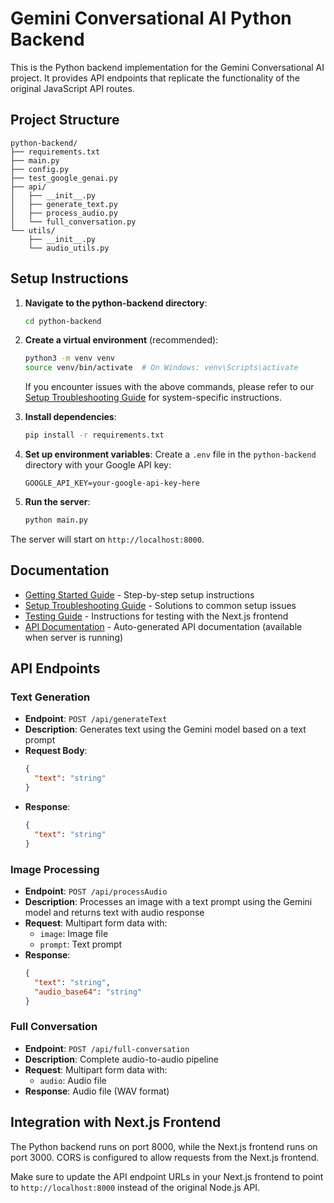 # Gemini Conversational AI Python Backend

This is the Python backend implementation for the Gemini Conversational AI project. It provides API endpoints that replicate the functionality of the original JavaScript API routes.

## Project Structure

```
python-backend/
├── requirements.txt
├── main.py
├── config.py
├── test_google_genai.py
├── api/
│   ├── __init__.py
│   ├── generate_text.py
│   ├── process_audio.py
│   └── full_conversation.py
└── utils/
    ├── __init__.py
    └── audio_utils.py
```

## Setup Instructions

1. **Navigate to the python-backend directory**:
   ```bash
   cd python-backend
   ```

2. **Create a virtual environment** (recommended):
   ```bash
   python3 -m venv venv
   source venv/bin/activate  # On Windows: venv\Scripts\activate
   ```
   
   If you encounter issues with the above commands, please refer to our [Setup Troubleshooting Guide](setup-troubleshooting.md) for system-specific instructions.

3. **Install dependencies**:
   ```bash
   pip install -r requirements.txt
   ```

4. **Set up environment variables**:
   Create a `.env` file in the `python-backend` directory with your Google API key:
   ```
   GOOGLE_API_KEY=your-google-api-key-here
   ```

5. **Run the server**:
   ```bash
   python main.py
   ```

The server will start on `http://localhost:8000`.

## Documentation

- [Getting Started Guide](getting-started.md) - Step-by-step setup instructions
- [Setup Troubleshooting Guide](setup-troubleshooting.md) - Solutions to common setup issues
- [Testing Guide](testing-guide.md) - Instructions for testing with the Next.js frontend
- [API Documentation](http://localhost:8000/docs) - Auto-generated API documentation (available when server is running)

## API Endpoints

### Text Generation
- **Endpoint**: `POST /api/generateText`
- **Description**: Generates text using the Gemini model based on a text prompt
- **Request Body**:
  ```json
  {
    "text": "string"
  }
  ```
- **Response**:
  ```json
  {
    "text": "string"
  }
  ```

### Image Processing
- **Endpoint**: `POST /api/processAudio`
- **Description**: Processes an image with a text prompt using the Gemini model and returns text with audio response
- **Request**: Multipart form data with:
  - `image`: Image file
  - `prompt`: Text prompt
- **Response**:
  ```json
  {
    "text": "string",
    "audio_base64": "string"
  }
  ```

### Full Conversation
- **Endpoint**: `POST /api/full-conversation`
- **Description**: Complete audio-to-audio pipeline
- **Request**: Multipart form data with:
  - `audio`: Audio file
- **Response**: Audio file (WAV format)

## Integration with Next.js Frontend

The Python backend runs on port 8000, while the Next.js frontend runs on port 3000. CORS is configured to allow requests from the Next.js frontend.

Make sure to update the API endpoint URLs in your Next.js frontend to point to `http://localhost:8000` instead of the original Node.js API.
